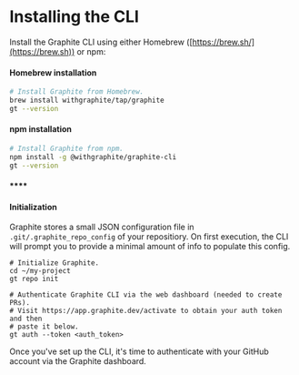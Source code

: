 # Installing the CLI

Install the Graphite CLI using either Homebrew ([https://brew.sh/](https://brew.sh)) or npm:

#### **Homebrew installation**

```bash
# Install Graphite from Homebrew.
brew install withgraphite/tap/graphite
gt --version
```

#### **npm installation**

```bash
# Install Graphite from npm.
npm install -g @withgraphite/graphite-cli
gt --version
```

#### \*\*\*\*

#### **Initialization**

Graphite stores a small JSON configuration file in `.git/.graphite_repo_config` of your repositiory. On first execution, the CLI will prompt you to provide a minimal amount of info to populate this config.

```
# Initialize Graphite.
cd ~/my-project
gt repo init

# Authenticate Graphite CLI via the web dashboard (needed to create PRs).
# Visit https://app.graphite.dev/activate to obtain your auth token and then
# paste it below.
gt auth --token <auth_token>
```

Once you've set up the CLI, it's time to authenticate with your GitHub account via the Graphite dashboard.

